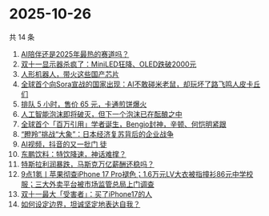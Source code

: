 # 2025-10-26

共 14 条

<!-- BEGIN 36KR -->
<!-- 最后更新时间 2025-10-26 14:12:57 +0800 -->
1. [AI陪伴还是2025年最热的赛道吗？](https://36kr.com/p/3524083127130504)
1. [双十一显示器杀疯了：MiniLED狂降、OLED跌破2000元](https://36kr.com/p/3524689685878917)
1. [人形机器人，带火这些国产芯片](https://36kr.com/p/3524075887647624)
1. [全球首个向Sora宣战的国家出现：AI不敢碰米老鼠，却玩坏了路飞鸣人皮卡丘们](https://36kr.com/p/3525365567233161)
1. [排队 5 小时，售价 65 元，卡通煎饼爆火](https://36kr.com/p/3524739818003584)
1. [人工智能泡沫即将破灭，但下一个泡沫已在酝酿之中](https://36kr.com/p/3504497314700418)
1. [全球首个「百万引用」学者诞生，Bengio封神，辛顿、何恺明紧跟](https://36kr.com/p/3525357754522499)
1. [“瞪羚”挑战“大象”：日本经济复苏背后的企业战争](https://36kr.com/p/3522812554779521)
1. [AI视频，抖音的又一批门 徒](https://36kr.com/p/3524338641820806)
1. [东鹏饮料：特饮降速，神话难撑？](https://36kr.com/p/3524498978741127)
1. [特斯拉利润暴跌，马斯克万亿薪酬还稳吗？](https://36kr.com/p/3523211701607299)
1. [9点1氪丨苹果彻查iPhone 17 Pro褪色；1.6万元LV大衣被指撞衫86元中学校服；三大外卖平台被市场监管总局上门调查](https://36kr.com/p/3523913648429959)
1. [双十一最大「受害者」：买了iPhone17的人](https://36kr.com/p/3523911939185796)
1. [如何设定边界，坦诚坚定地表达自我？](https://36kr.com/p/3480769582914440)
<!-- END 36KR -->